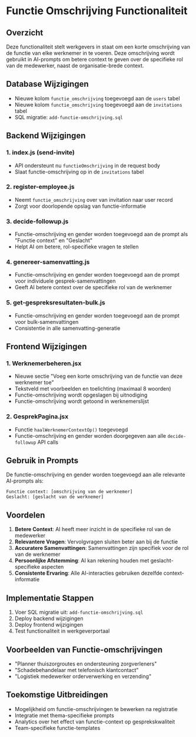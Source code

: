# Functie Omschrijving Functionaliteit

## Overzicht
Deze functionaliteit stelt werkgevers in staat om een korte omschrijving van de functie van elke werknemer in te voeren. Deze omschrijving wordt gebruikt in AI-prompts om betere context te geven over de specifieke rol van de medewerker, naast de organisatie-brede context.

## Database Wijzigingen
- Nieuwe kolom `functie_omschrijving` toegevoegd aan de `users` tabel
- Nieuwe kolom `functie_omschrijving` toegevoegd aan de `invitations` tabel
- SQL migratie: `add-functie-omschrijving.sql`

## Backend Wijzigingen

### 1. index.js (send-invite)
- API ondersteunt nu `functieOmschrijving` in de request body
- Slaat functie-omschrijving op in de `invitations` tabel

### 2. register-employee.js
- Neemt `functie_omschrijving` over van invitation naar user record
- Zorgt voor doorlopende opslag van functie-informatie

### 3. decide-followup.js
- Functie-omschrijving en gender worden toegevoegd aan de prompt als "Functie context" en "Geslacht"
- Helpt AI om betere, rol-specifieke vragen te stellen

### 4. genereer-samenvatting.js
- Functie-omschrijving en gender worden toegevoegd aan de prompt voor individuele gesprek-samenvattingen
- Geeft AI betere context over de specifieke rol van de werknemer

### 5. get-gespreksresultaten-bulk.js
- Functie-omschrijving en gender worden toegevoegd aan de prompt voor bulk-samenvattingen
- Consistentie in alle samenvatting-generatie

## Frontend Wijzigingen

### 1. Werknemerbeheren.jsx
- Nieuwe sectie "Voeg een korte omschrijving van de functie van deze werknemer toe"
- Tekstveld met voorbeelden en toelichting (maximaal 8 woorden)
- Functie-omschrijving wordt opgeslagen bij uitnodiging
- Functie-omschrijving wordt getoond in werknemerslijst

### 2. GesprekPagina.jsx
- Functie `haalWerknemerContextOp()` toegevoegd
- Functie-omschrijving en gender worden doorgegeven aan alle `decide-followup` API calls

## Gebruik in Prompts
De functie-omschrijving en gender worden toegevoegd aan alle relevante AI-prompts als:

```
Functie context: [omschrijving van de werknemer]
Geslacht: [geslacht van de werknemer]
```

## Voordelen
1. **Betere Context**: AI heeft meer inzicht in de specifieke rol van de medewerker
2. **Relevantere Vragen**: Vervolgvragen sluiten beter aan bij de functie
3. **Accuratere Samenvattingen**: Samenvattingen zijn specifiek voor de rol van de werknemer
4. **Persoonlijke Afstemming**: AI kan rekening houden met geslacht-specifieke aspecten
5. **Consistente Ervaring**: Alle AI-interacties gebruiken dezelfde context-informatie

## Implementatie Stappen
1. Voer SQL migratie uit: `add-functie-omschrijving.sql`
2. Deploy backend wijzigingen
3. Deploy frontend wijzigingen
4. Test functionaliteit in werkgeverportaal

## Voorbeelden van Functie-omschrijvingen
- "Planner thuiszorgroutes en ondersteuning zorgverleners"
- "Schadebehandelaar met telefonisch klantcontact"
- "Logistiek medewerker orderverwerking en verzending"

## Toekomstige Uitbreidingen
- Mogelijkheid om functie-omschrijvingen te bewerken na registratie
- Integratie met thema-specifieke prompts
- Analytics over het effect van functie-context op gesprekskwaliteit
- Team-specifieke functie-templates
